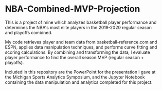 # NBA-Combined-MVP-Projection
This is a project of mine which analyzes basketball player performance and determines the NBA's most elite players in the 2019-2020 regular season and playoffs combined. 

My code retrieves player and team data from basketball-reference.com and ESPN, applies data manipulation techniques, and performs curve fitting and scoring calculations. By combining and transforming the data, I evaluate player performance to find the overall season MVP (regular season + playoffs). 

Included in this repository are the PowerPoint for the presentation I gave at the Michigan Sports Analytics Symposium, and the Jupyter Notebook containing the data manipulation and analytics completed for this project.
